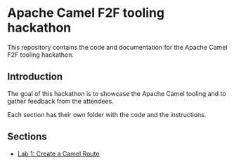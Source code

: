 # Apache Camel F2F tooling hackathon

This repository contains the code and documentation for the Apache Camel F2F tooling hackathon.

## Introduction
The goal of this hackathon is to showcase the Apache Camel tooling and to gather feedback from the attendees.

Each section has their own folder with the code and the instructions.

## Sections
- [Lab 1: Create a Camel Route](lab1/README.md)
